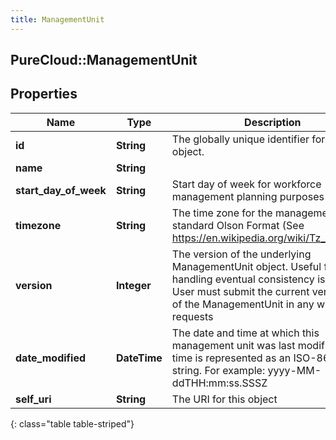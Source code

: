 ```yaml
---
title: ManagementUnit
---
```

## PureCloud::ManagementUnit

## Properties

|Name | Type | Description | Notes|
|------------ | ------------- | ------------- | -------------|
| **id** | **String** | The globally unique identifier for the object. | [optional] |
| **name** | **String** |  | [optional] |
| **start_day_of_week** | **String** | Start day of week for workforce management planning purposes | [optional] |
| **timezone** | **String** | The time zone for the management unit in standard Olson Format (See https://en.wikipedia.org/wiki/Tz_database) | [optional] |
| **version** | **Integer** | The version of the underlying ManagementUnit object. Useful for handling eventual consistency issues.  User must submit the current version they of the ManagementUnit in any write requests | |
| **date_modified** | **DateTime** | The date and time at which this management unit was last modified. Date time is represented as an ISO-8601 string. For example: yyyy-MM-ddTHH:mm:ss.SSSZ | [optional] |
| **self_uri** | **String** | The URI for this object | [optional] |
{: class="table table-striped"}


